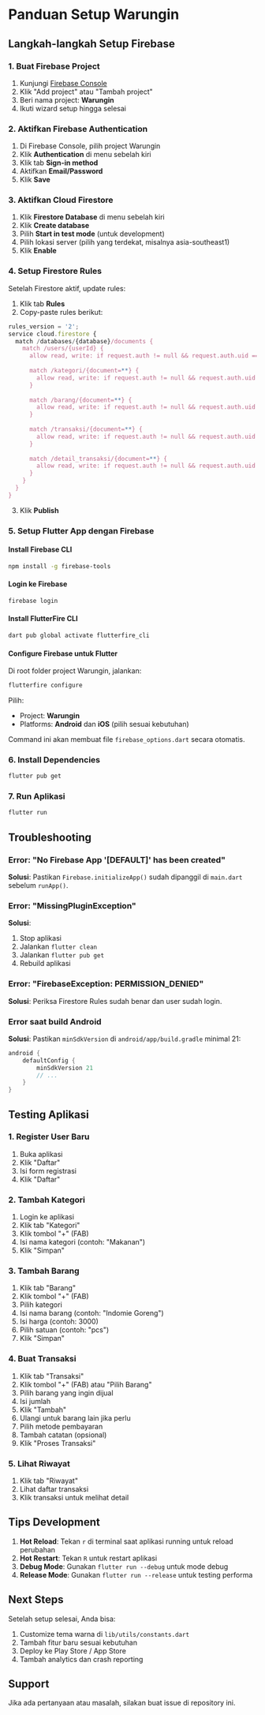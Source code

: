 # Panduan Setup Warungin

## Langkah-langkah Setup Firebase

### 1. Buat Firebase Project

1. Kunjungi [Firebase Console](https://console.firebase.google.com/)
2. Klik "Add project" atau "Tambah project"
3. Beri nama project: **Warungin**
4. Ikuti wizard setup hingga selesai

### 2. Aktifkan Firebase Authentication

1. Di Firebase Console, pilih project Warungin
2. Klik **Authentication** di menu sebelah kiri
3. Klik tab **Sign-in method**
4. Aktifkan **Email/Password**
5. Klik **Save**

### 3. Aktifkan Cloud Firestore

1. Klik **Firestore Database** di menu sebelah kiri
2. Klik **Create database**
3. Pilih **Start in test mode** (untuk development)
4. Pilih lokasi server (pilih yang terdekat, misalnya asia-southeast1)
5. Klik **Enable**

### 4. Setup Firestore Rules

Setelah Firestore aktif, update rules:

1. Klik tab **Rules**
2. Copy-paste rules berikut:

```javascript
rules_version = '2';
service cloud.firestore {
  match /databases/{database}/documents {
    match /users/{userId} {
      allow read, write: if request.auth != null && request.auth.uid == userId;
      
      match /kategori/{document=**} {
        allow read, write: if request.auth != null && request.auth.uid == userId;
      }
      
      match /barang/{document=**} {
        allow read, write: if request.auth != null && request.auth.uid == userId;
      }
      
      match /transaksi/{document=**} {
        allow read, write: if request.auth != null && request.auth.uid == userId;
      }
      
      match /detail_transaksi/{document=**} {
        allow read, write: if request.auth != null && request.auth.uid == userId;
      }
    }
  }
}
```

3. Klik **Publish**

### 5. Setup Flutter App dengan Firebase

#### Install Firebase CLI

```bash
npm install -g firebase-tools
```

#### Login ke Firebase

```bash
firebase login
```

#### Install FlutterFire CLI

```bash
dart pub global activate flutterfire_cli
```

#### Configure Firebase untuk Flutter

Di root folder project Warungin, jalankan:

```bash
flutterfire configure
```

Pilih:
- Project: **Warungin**
- Platforms: **Android** dan **iOS** (pilih sesuai kebutuhan)

Command ini akan membuat file `firebase_options.dart` secara otomatis.

### 6. Install Dependencies

```bash
flutter pub get
```

### 7. Run Aplikasi

```bash
flutter run
```

## Troubleshooting

### Error: "No Firebase App '[DEFAULT]' has been created"

**Solusi**: Pastikan `Firebase.initializeApp()` sudah dipanggil di `main.dart` sebelum `runApp()`.

### Error: "MissingPluginException"

**Solusi**: 
1. Stop aplikasi
2. Jalankan `flutter clean`
3. Jalankan `flutter pub get`
4. Rebuild aplikasi

### Error: "FirebaseException: PERMISSION_DENIED"

**Solusi**: Periksa Firestore Rules sudah benar dan user sudah login.

### Error saat build Android

**Solusi**: Pastikan `minSdkVersion` di `android/app/build.gradle` minimal 21:

```gradle
android {
    defaultConfig {
        minSdkVersion 21
        // ...
    }
}
```

## Testing Aplikasi

### 1. Register User Baru

1. Buka aplikasi
2. Klik "Daftar"
3. Isi form registrasi
4. Klik "Daftar"

### 2. Tambah Kategori

1. Login ke aplikasi
2. Klik tab "Kategori"
3. Klik tombol "+" (FAB)
4. Isi nama kategori (contoh: "Makanan")
5. Klik "Simpan"

### 3. Tambah Barang

1. Klik tab "Barang"
2. Klik tombol "+" (FAB)
3. Pilih kategori
4. Isi nama barang (contoh: "Indomie Goreng")
5. Isi harga (contoh: 3000)
6. Pilih satuan (contoh: "pcs")
7. Klik "Simpan"

### 4. Buat Transaksi

1. Klik tab "Transaksi"
2. Klik tombol "+" (FAB) atau "Pilih Barang"
3. Pilih barang yang ingin dijual
4. Isi jumlah
5. Klik "Tambah"
6. Ulangi untuk barang lain jika perlu
7. Pilih metode pembayaran
8. Tambah catatan (opsional)
9. Klik "Proses Transaksi"

### 5. Lihat Riwayat

1. Klik tab "Riwayat"
2. Lihat daftar transaksi
3. Klik transaksi untuk melihat detail

## Tips Development

1. **Hot Reload**: Tekan `r` di terminal saat aplikasi running untuk reload perubahan
2. **Hot Restart**: Tekan `R` untuk restart aplikasi
3. **Debug Mode**: Gunakan `flutter run --debug` untuk mode debug
4. **Release Mode**: Gunakan `flutter run --release` untuk testing performa

## Next Steps

Setelah setup selesai, Anda bisa:

1. Customize tema warna di `lib/utils/constants.dart`
2. Tambah fitur baru sesuai kebutuhan
3. Deploy ke Play Store / App Store
4. Tambah analytics dan crash reporting

## Support

Jika ada pertanyaan atau masalah, silakan buat issue di repository ini.
